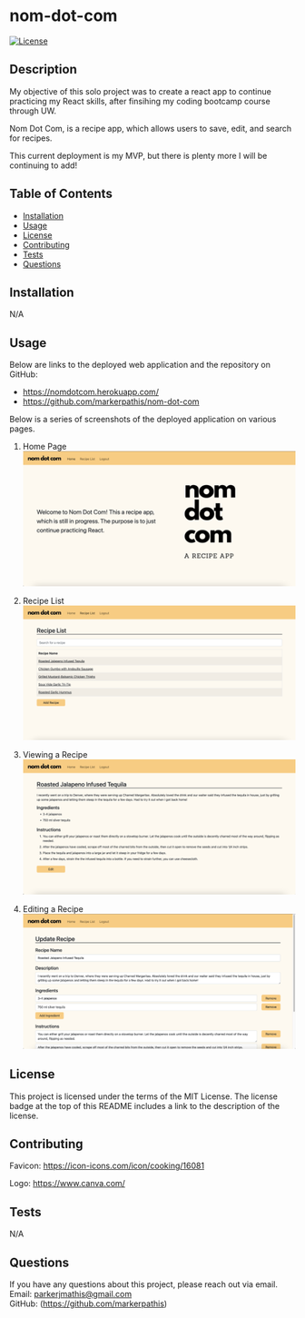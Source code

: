 # nom-dot-com

[![License](https://img.shields.io/badge/License-MIT_License-blue.svg)](https://mit-license.org/)

## Description

My objective of this solo project was to create a react app to continue practicing my React skills, after finsihing my coding bootcamp course through UW.

Nom Dot Com, is a recipe app, which allows users to save, edit, and search for recipes.

This current deployment is my MVP, but there is plenty more I will be continuing to add!

## Table of Contents

- [Installation](#installation)
- [Usage](#usage)
- [License](#license)
- [Contributing](#contributing)
- [Tests](#tests)
- [Questions](#questions)

## Installation

N/A

## Usage

Below are links to the deployed web application and the repository on GitHub:

- https://nomdotcom.herokuapp.com/
- https://github.com/markerpathis/nom-dot-com

Below is a series of screenshots of the deployed application on various pages.

1.  Home Page
    ![alt text](/assets/nomdotcom-home.png)

2.  Recipe List
    ![alt text](/assets/nomdotcom-recipelist.png)

3.  Viewing a Recipe
    ![alt text](/assets/nomdotcom-recipeview.png)

4.  Editing a Recipe
    ![alt text](/assets/nomdotcom-recipeedit.png)

## License

This project is licensed under the terms of the MIT License. The license badge at the top of this README includes a link to the description of the license.

## Contributing

Favicon:
https://icon-icons.com/icon/cooking/16081

Logo:
https://www.canva.com/

## Tests

N/A

## Questions

If you have any questions about this project, please reach out via email. <br />
Email: parkerjmathis@gmail.com
<br />
GitHub: (https://github.com/markerpathis)
